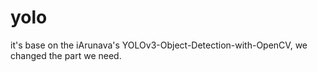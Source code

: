 # yolo
it's base on the iArunava's YOLOv3-Object-Detection-with-OpenCV, we changed the part we need.
